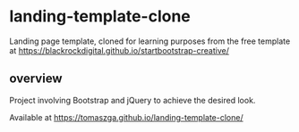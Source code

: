 # landing-template-clone
Landing page template, cloned for learning purposes from the free template at https://blackrockdigital.github.io/startbootstrap-creative/

## overview 

Project involving Bootstrap and jQuery to achieve the desired look.  

Available at https://tomaszga.github.io/landing-template-clone/
